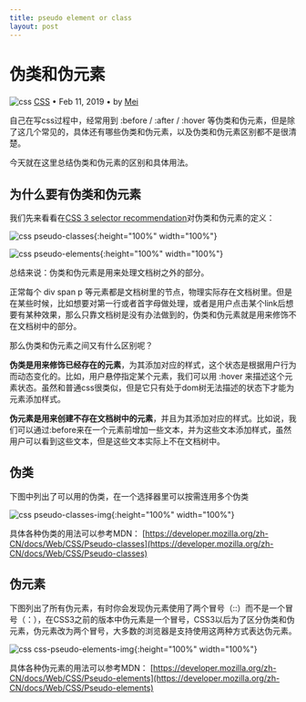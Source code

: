 ```yaml
---
title: pseudo element or class
layout: post
---
```


# 伪类和伪元素
<div class="title-meta">
    <span><img class="title-category-img" style="margin-top: 0.2em;" src="../../../assets/images/categories/css3.svg" alt="css"></span>
    <span><a class="github-link" href="/2018/09/19/CSS.html">CSS</a></span>
    <span class="title-bullet">•</span>
    <span>Feb 11, 2019</span>
    <span class="title-bullet">•</span>
    <span>by <a class="github-link" href="http://github.com/limeii" title="http://github.com/limeii">Mei</a></span>
</div>

自己在写css过程中，经常用到 :before / :after / :hover 等伪类和伪元素，但是除了这几个常见的，具体还有哪些伪类和伪元素，以及伪类和伪元素区别都不是很清楚。


今天就在这里总结伪类和伪元素的区别和具体用法。

## 为什么要有伪类和伪元素

我们先来看看在[CSS 3 selector recommendation](https://www.w3.org/TR/2011/REC-css3-selectors-20110929/#pseudo-classes)对伪类和伪元素的定义：

![css pseudo-classes]( https://limeii.github.io/assets/images/posts/css/css-pseudo-classes.png){:height="100%" width="100%"}

![css pseudo-elements]( https://limeii.github.io/assets/images/posts/css/css-pseudo-elements.png){:height="100%" width="100%"}

总结来说：伪类和伪元素是用来处理文档树之外的部分。


正常每个 div span p 等元素都是文档树里的节点，物理实际存在文档树里。但是在某些时候，比如想要对第一行或者首字母做处理，或者是用户点击某个link后想要有某种效果，那么只靠文档树是没有办法做到的，伪类和伪元素就是用来修饰不在文档树中的部分。


那么伪类和伪元素之间又有什么区别呢？


**伪类是用来修饰已经存在的元素**，为其添加对应的样式，这个状态是根据用户行为而动态变化的。比如，用户悬停指定某个元素，我们可以用 :hover 来描述这个元素状态。虽然和普通css很类似，但是它只有处于dom树无法描述的状态下才能为元素添加样式。


**伪元素是用来创建不存在文档树中的元素**，并且为其添加对应的样式。比如说，我们可以通过:before来在一个元素前增加一些文本，并为这些文本添加样式，虽然用户可以看到这些文本，但是这些文本实际上不在文档树中。

## 伪类
下图中列出了可以用的伪类，在一个选择器里可以按需连用多个伪类

![css pseudo-classes-img]( https://limeii.github.io/assets/images/posts/css/css-pseudo-classes-img.png){:height="100%" width="100%"}

具体各种伪类的用法可以参考MDN： [https://developer.mozilla.org/zh-CN/docs/Web/CSS/Pseudo-classes](https://developer.mozilla.org/zh-CN/docs/Web/CSS/Pseudo-classes)

## 伪元素
下图列出了所有伪元素，有时你会发现伪元素使用了两个冒号（::）而不是一个冒号（：），在CSS3之前的版本中伪元素是一个冒号，CSS3以后为了区分伪类和伪元素，伪元素改为两个冒号，大多数的浏览器是支持使用这两种方式表达伪元素。

![css css-pseudo-elements-img]( https://limeii.github.io/assets/images/posts/css/css-pseudo-elements-img.png){:height="100%" width="100%"}

具体各种伪元素的用法可以参考MDN： [https://developer.mozilla.org/zh-CN/docs/Web/CSS/Pseudo-elements](https://developer.mozilla.org/zh-CN/docs/Web/CSS/Pseudo-elements)